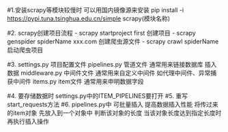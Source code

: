 #1.安装scrapy等模块较慢时 可以用国内镜像源来安装
    pip install -i https://pypi.tuna.tsinghua.edu.cn/simple scrapy(模块名称)
   
  #2. scrapy创建项目流程
    - scrapy startproject first  创建项目
    - scrapy genspider spiderName xxx.com 创建爬虫源文件
    - scrapy crawl spiderName 启动爬虫项目
   
  #3. settings.py 项目配置文件 
      pipelines.py 管道文件 通常用来链接数据库 插入数据
      middleware.py 中间件文件 通常用来自定义中间件 如代理中间件、异常捕获中间件
      items.py item文件 通常用来申明数据字段
      
  #4. 要存储数据时 settings.py中的ITEM_PIPELINES要打开
  #5. 重写start_requests方法
  #6. pipelines.py中 可批量插入 提高数据插入性能 将传过来的item对象 
        先放入到一个对象中 判断该对象的长度 当该对象长度达到指定长度时 再执行插入操作